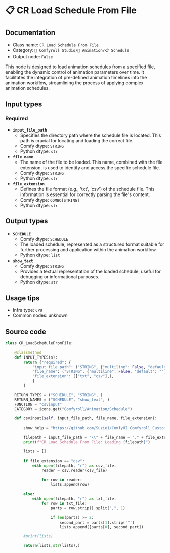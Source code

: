 # 📋 CR Load Schedule From File
## Documentation
- Class name: `CR Load Schedule From File`
- Category: `🧩 Comfyroll Studio/🎥 Animation/📋 Schedule`
- Output node: `False`

This node is designed to load animation schedules from a specified file, enabling the dynamic control of animation parameters over time. It facilitates the integration of pre-defined animation timelines into the animation workflow, streamlining the process of applying complex animation schedules.
## Input types
### Required
- **`input_file_path`**
    - Specifies the directory path where the schedule file is located. This path is crucial for locating and loading the correct file.
    - Comfy dtype: `STRING`
    - Python dtype: `str`
- **`file_name`**
    - The name of the file to be loaded. This name, combined with the file extension, is used to identify and access the specific schedule file.
    - Comfy dtype: `STRING`
    - Python dtype: `str`
- **`file_extension`**
    - Defines the file format (e.g., 'txt', 'csv') of the schedule file. This information is essential for correctly parsing the file's content.
    - Comfy dtype: `COMBO[STRING]`
    - Python dtype: `str`
## Output types
- **`SCHEDULE`**
    - Comfy dtype: `SCHEDULE`
    - The loaded schedule, represented as a structured format suitable for further processing and application within the animation workflow.
    - Python dtype: `list`
- **`show_text`**
    - Comfy dtype: `STRING`
    - Provides a textual representation of the loaded schedule, useful for debugging or informational purposes.
    - Python dtype: `str`
## Usage tips
- Infra type: `CPU`
- Common nodes: unknown


## Source code
```python
class CR_LoadScheduleFromFile:
    
    @classmethod
    def INPUT_TYPES(s):
        return {"required": {
            "input_file_path": ("STRING", {"multiline": False, "default": ""}),
            "file_name": ("STRING", {"multiline": False, "default": ""}),
            "file_extension": (["txt", "csv"],),
            }
        }

    RETURN_TYPES = ("SCHEDULE", "STRING", )
    RETURN_NAMES = ("SCHEDULE", "show_text", )
    FUNCTION = "csvinput"
    CATEGORY = icons.get("Comfyroll/Animation/Schedule")    
    
    def csvinput(self, input_file_path, file_name, file_extension):
    
        show_help = "https://github.com/Suzie1/ComfyUI_Comfyroll_CustomNodes/wiki/Schedule-Nodes#cr-load-schedule-from-file"
        
        filepath = input_file_path + "\\" + file_name + "." + file_extension
        print(f"CR Load Schedule From File: Loading {filepath}")
        
        lists = []
            
        if file_extension == "csv":
            with open(filepath, "r") as csv_file:
                reader = csv.reader(csv_file)
        
                for row in reader:
                    lists.append(row)
                    
        else:
            with open(filepath, "r") as txt_file:
                for row in txt_file:
                    parts = row.strip().split(",", 1)
                    
                    if len(parts) >= 2:
                        second_part = parts[1].strip('"')
                        lists.append([parts[0], second_part])

        #print(lists)
        
        return(lists,str(lists),)

```
